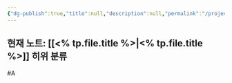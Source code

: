 ```yaml
---
{"dg-publish":true,"title":null,"description":null,"permalink":"/projects/library/manage/note-template/","dgPassFrontmatter":true,"noteIcon":"0","created":"2024-03-03T00:52:58.412+09:00","updated":"2024-11-25T15:45:42.674+09:00"}
---
```


현재 노트: [[<% tp.file.title %>\|<% tp.file.title %>]]
히위 분류
- 

#A